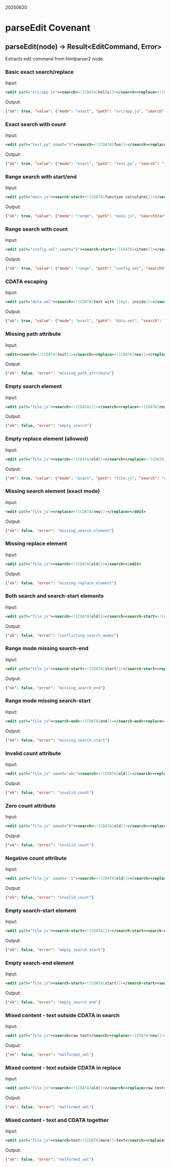 20250620

# parseEdit Covenant

## parseEdit(node) → Result<EditCommand, Error>

Extracts edit command from htmlparser2 node.

### Basic exact search/replace

Input:
```xml
<edit path="src/app.js"><search><![CDATA[hello]]></search><replace><![CDATA[goodbye]]></replace></edit>
```
Output:
```json
{"ok": true, "value": {"mode": "exact", "path": "src/app.js", "search": "hello", "replace": "goodbye", "count": 1}}
```

### Exact search with count

Input:
```xml
<edit path="test.py" count="3"><search><![CDATA[foo]]></search><replace><![CDATA[bar]]></replace></edit>
```
Output:
```json
{"ok": true, "value": {"mode": "exact", "path": "test.py", "search": "foo", "replace": "bar", "count": 3}}
```

### Range search with start/end

Input:
```xml
<edit path="main.js"><search-start><![CDATA[function calculate(]]></search-start><search-end><![CDATA[}]]></search-end><replace><![CDATA[function compute() { return 42; }]]></replace></edit>
```
Output:
```json
{"ok": true, "value": {"mode": "range", "path": "main.js", "searchStart": "function calculate(", "searchEnd": "}", "replace": "function compute() { return 42; }", "count": 1}}
```

### Range search with count

Input:
```xml
<edit path="config.xml" count="2"><search-start><![CDATA[<item>]]></search-start><search-end><![CDATA[</item>]]></search-end><replace><![CDATA[<item>replaced</item>]]></replace></edit>
```
Output:
```json
{"ok": true, "value": {"mode": "range", "path": "config.xml", "searchStart": "<item>", "searchEnd": "</item>", "replace": "<item>replaced</item>", "count": 2}}
```

### CDATA escaping

Input:
```xml
<edit path="data.xml"><search><![CDATA[text with ]]&gt; inside]]></search><replace><![CDATA[new ]]&gt; text]]></replace></edit>
```
Output:
```json
{"ok": true, "value": {"mode": "exact", "path": "data.xml", "search": "text with ]]&gt; inside", "replace": "new ]]&gt; text", "count": 1}}
```

### Missing path attribute

Input:
```xml
<edit><search><![CDATA[test]]></search><replace><![CDATA[new]]></replace></edit>
```
Output:
```json
{"ok": false, "error": "missing_path_attribute"}
```

### Empty search element

Input:
```xml
<edit path="file.js"><search><![CDATA[]]></search><replace><![CDATA[new]]></replace></edit>
```
Output:
```json
{"ok": false, "error": "empty_search"}
```

### Empty replace element (allowed)

Input:
```xml
<edit path="file.js"><search><![CDATA[old]]></search><replace><![CDATA[]]></replace></edit>
```
Output:
```json
{"ok": true, "value": {"mode": "exact", "path": "file.js", "search": "old", "replace": "", "count": 1}}
```

### Missing search element (exact mode)

Input:
```xml
<edit path="file.js"><replace><![CDATA[new]]></replace></edit>
```
Output:
```json
{"ok": false, "error": "missing_search_element"}
```

### Missing replace element

Input:
```xml
<edit path="file.js"><search><![CDATA[old]]></search></edit>
```
Output:
```json
{"ok": false, "error": "missing_replace_element"}
```

### Both search and search-start elements

Input:
```xml
<edit path="file.js"><search><![CDATA[old]]></search><search-start><![CDATA[start]]></search-start><replace><![CDATA[new]]></replace></edit>
```
Output:
```json
{"ok": false, "error": "conflicting_search_modes"}
```

### Range mode missing search-end

Input:
```xml
<edit path="file.js"><search-start><![CDATA[start]]></search-start><replace><![CDATA[new]]></replace></edit>
```
Output:
```json
{"ok": false, "error": "missing_search_end"}
```

### Range mode missing search-start

Input:
```xml
<edit path="file.js"><search-end><![CDATA[end]]></search-end><replace><![CDATA[new]]></replace></edit>
```
Output:
```json
{"ok": false, "error": "missing_search_start"}
```

### Invalid count attribute

Input:
```xml
<edit path="file.js" count="abc"><search><![CDATA[old]]></search><replace><![CDATA[new]]></replace></edit>
```
Output:
```json
{"ok": false, "error": "invalid_count"}
```

### Zero count attribute

Input:
```xml
<edit path="file.js" count="0"><search><![CDATA[old]]></search><replace><![CDATA[new]]></replace></edit>
```
Output:
```json
{"ok": false, "error": "invalid_count"}
```

### Negative count attribute

Input:
```xml
<edit path="file.js" count="-1"><search><![CDATA[old]]></search><replace><![CDATA[new]]></replace></edit>
```
Output:
```json
{"ok": false, "error": "invalid_count"}
```

### Empty search-start element

Input:
```xml
<edit path="file.js"><search-start><![CDATA[]]></search-start><search-end><![CDATA[end]]></search-end><replace><![CDATA[new]]></replace></edit>
```
Output:
```json
{"ok": false, "error": "empty_search_start"}
```

### Empty search-end element

Input:
```xml
<edit path="file.js"><search-start><![CDATA[start]]></search-start><search-end><![CDATA[]]></search-end><replace><![CDATA[new]]></replace></edit>
```
Output:
```json
{"ok": false, "error": "empty_search_end"}
```

### Mixed content - text outside CDATA in search

Input:
```xml
<edit path="file.js"><search>raw text</search><replace><![CDATA[new]]></replace></edit>
```
Output:
```json
{"ok": false, "error": "malformed_xml"}
```

### Mixed content - text outside CDATA in replace

Input:
```xml
<edit path="file.js"><search><![CDATA[old]]></search><replace>raw text</replace></edit>
```
Output:
```json
{"ok": false, "error": "malformed_xml"}
```

### Mixed content - text and CDATA together

Input:
```xml
<edit path="file.js"><search>text<![CDATA[more]]>text</search><replace><![CDATA[new]]></replace></edit>
```
Output:
```json
{"ok": false, "error": "malformed_xml"}
```